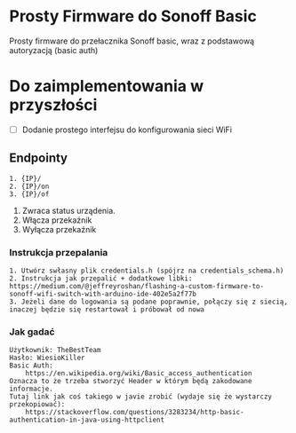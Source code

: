 # Prosty Firmware do Sonoff Basic
Prosty firmware do przełacznika Sonoff basic, wraz z podstawową autoryzacją (basic auth)

# Do zaimplementowania w przyszłości
- [ ] Dodanie prostego interfejsu do konfigurowania sieci WiFi



## Endpointy

    1. {IP}/
    2. {IP}/on
    3. {IP}/of
    
1. Zwraca status urządenia.
2. Włącza przekaźnik
3. Wyłącza przekaźnik

### Instrukcja przepalania
    1. Utwórz swłasny plik credentials.h (spójrz na credentials_schema.h)
    2. Instrukcja jak przepalić + dodatkowe libki: https://medium.com/@jeffreyroshan/flashing-a-custom-firmware-to-sonoff-wifi-switch-with-arduino-ide-402e5a2f77b
    3. Jeżeli dane do logowania są podane poprawnie, połączy się z siecią, inaczej będzie się restartował i próbował od nowa

  
### Jak gadać
    Użytkownik: TheBestTeam
    Hasło: WiesioKiller
    Basic Auth:
        https://en.wikipedia.org/wiki/Basic_access_authentication
    Oznacza to że trzeba stworzyć Header w którym będą zakodowane informacje. 
    Tutaj link jak coś takiego w javie zrobić (wydaje się że wystarczy przekopiować):
        https://stackoverflow.com/questions/3283234/http-basic-authentication-in-java-using-httpclient
    
